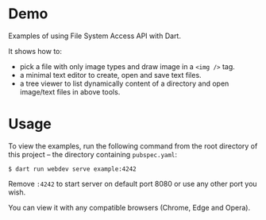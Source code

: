 # Demo
Examples of using File System Access API with Dart.

It shows how to:
- pick a file with only image types and draw image in a `<img />` tag.
- a minimal text editor to create, open and save text files.
- a tree viewer to list dynamically content of a directory and open image/text files in above tools.

# Usage
To view the examples, run the following command from the root directory of this project – the directory containing 
`pubspec.yaml`:
```shell
$ dart run webdev serve example:4242
```

Remove `:4242` to start server on default port 8080 or use any other port you wish.

You can view it with any compatible browsers (Chrome, Edge and Opera).
